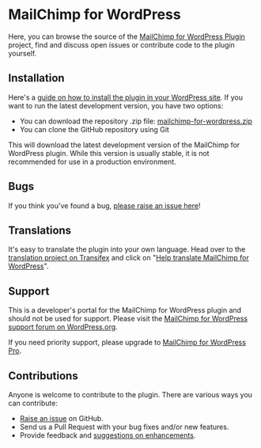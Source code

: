 MailChimp for WordPress
======================

Here, you can browse the source of the [MailChimp for WordPress Plugin](https://wordpress.org/plugins/mailchimp-for-wp/) project, find and discuss open issues or contribute code to the plugin yourself.

Installation
------------

Here's a [guide on how to install the plugin in your WordPress site](https://wordpress.org/plugins/mailchimp-for-wp/installation/).
If you want to run the latest development version, you have two options:

* You can download the repository .zip file: [mailchimp-for-wordpress.zip](https://github.com/dannyvankooten/mailchimp-for-wordpress/archive/master.zip)
* You can clone the GitHub repository using Git

This will download the latest development version of the MailChimp for WordPress plugin. While this version is usually stable,
it is not recommended for use in a production environment.

Bugs
----
If you think you've found a bug, [please raise an issue here](https://github.com/dannyvankooten/mailchimp-for-wordpress/issues?state=open)!

Translations
-------------
It's easy to translate the plugin into your own language. Head over to the [translation project on Transifex](https://www.transifex.com/projects/p/mailchimp-for-wordpress/) and click on "[Help translate MailChimp for WordPress](https://www.transifex.com/signup/?join_project=mailchimp-for-wordpress)".

Support
-------
This is a developer's portal for the MailChimp for WordPress plugin and should not be used for support. Please visit the
[MailChimp for WordPress support forum on WordPress.org](https://wordpress.org/support/plugin/mailchimp-for-wp).

If you need priority support, please upgrade to [MailChimp for WordPress Pro](https://mc4wp.com/).

Contributions
-------------
Anyone is welcome to contribute to the plugin. There are various ways you can contribute:

* [Raise an issue](https://github.com/dannyvankooten/mailchimp-for-wordpress/issues) on GitHub.
* Send us a Pull Request with your bug fixes and/or new features.
* Provide feedback and [suggestions on enhancements](https://github.com/dannyvankooten/mailchimp-for-wordpress/issues?direction=desc&labels=Enhancement&page=1&sort=created&state=open).
